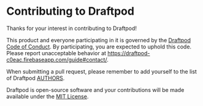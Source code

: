 # Contributing to Draftpod

Thanks for your interest in contributing to Draftpod!

This product and everyone participating in it is governed by the [Draftpod Code of Conduct](CODE_OF_CONDUCT.md). By participating, you are expected to uphold this code. Please report unacceptable behavior at <https://draftpod-c0eac.firebaseapp.com/guide#contact/>.

When submitting a pull request, please remember to add yourself to the list of Draftpod [AUTHORS](AUTHORS).

Draftpod is open-source software and your contributions will be made available under the [MIT License](LICENSE).




